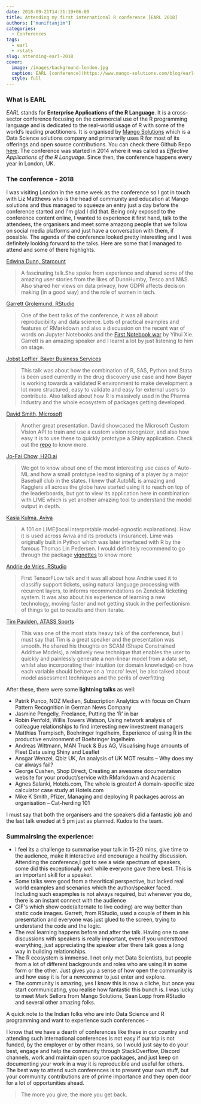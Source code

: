 ```yaml
---
date: 2018-09-21T14:31:19+06:00
title: Attending my first international R conference [EARL 2018] 
authors: ["muniftanjim"]
categories:
  - Conferences
tags: 
  - earl
  - rstats
slug: attending-earl-2018
cover:
  image: /images/background-london.jpg
  caption: EARL [conference](https://www.mango-solutions.com/blog/earl-conference-2018-the-best-yet)
  style: full
---
```


### What is EARL

_EARL_ stands for __Enterprise Applications of the R Language__. It is a cross-sector conference focusing on the commercial use of the R programming language and is dedicated to the real-world usage of R with some of the world’s leading practitioners. It is organised by [Mango Solutions]( https://www.mango-solutions.com) which is a Data Science solutions company and primararily uses R for most of its offerings and open source contributions. You can check there Github Repo [here](https://github.com/MangoTheCat). The conference was started in 2014 where it was called as _Effective Applications of the R Language_. Since then, the conference happens every year in London, UK. 

### The conference - 2018

I was visiting London in the same week as the conference so I got in touch with Liz Matthews who is the head of community and education at Mango solutions and thus managed to squeeze an entry just a day before the conference started and I'm glad I did that. Being only exposed to the conference content online, I wanted to experience it first hand, talk to the attendees, the organisers and meet some amazong people that we follow on social media platforms and just have a conversation with them, if possible. The agenda of the conference looked pretty interesting and I was definitely looking forward to the talks. Here are some that I managed to attend and some of there highlights. 


[Edwina Dunn, Starcount](https://twitter.com/edwina_dunn)

> A fascinating talk.She spoke from experience and shared some of the amazing user stories from the likes of DunnHumby, Tesco and M&S. Also shared her views on data privacy, how GDPR affects decision making (in a good way) and the role of women in tech.  

[Garrett Grolemund, RStudio](https://twitter.com/StatGarrett)

> One of the best talks of the conference, it was all about reproducibility and data science. Lots of practical examples and features of RMarkdown and also a discussion on the recent war of words on Jupyter Notebooks and the [First Notebook war](https://yihui.name/en/2018/09/notebook-war/) by Yihui Xie. Garrett is an amazing speaker and I learnt a lot by just listening to him on stage. 


[Jobst Loffler, Bayer Business Services](https://www.linkedin.com/in/dr-jobst-l%C3%B6ffler-120b334/?originalSubdomain=de)

> This talk was about how the combination of R, SAS, Python and Stata is been used currently in the drug discovery use case and how Bayer is working towards a validated R environment to make development a lot more structured, easy to validate and easy for external users to contribute. Also talked about how R is massively used in the Pharma industry and the whole ecosystem of packages getting developed. 


[David Smith, Microsoft](https://twitter.com/revodavid)

> Another great presentation. David showcased the Microsoft Custom Vision API to train and use a custom vision recognizer, and also how easy it is to use these to quickly prototype a Shiny application. Check out the [repo](https://github.com/revodavid/nothotdog) to know more. 


[Jo-Fai Chow, H2O.ai](https://twitter.com/matlabulous)

> We got to know about one of the most interesting use cases of Auto-ML and how a small prototype lead to signing of  a player by a major Baseball club in the states. I knew that AutoML is amazing and Kagglers all across the globe have started using it to reach on top of the leaderboards, but got to view its application here in combination with LIME which is yet another amazing tool to understand the model output in depth. 


[Kasia Kulma, Aviva](https://www.linkedin.com/in/kasia-kulma-phd/)

> A 101 on LIME(local interpretable model-agnostic explanations). How it is used across Aviva and its products (insurance). Lime was originally built in Python which was later interfaced with R by the famous Thomas Lin Pedersen. I would definitely recommend to go through the package [vignettes](https://cran.r-project.org/web/packages/lime/vignettes/Understanding_lime.html) to know more


[Andrie de Vries, RStudio](https://twitter.com/RevoAndrie)

> First TensorFLow talk and it was all about how Andrie used it to classifiy support tickets, using natural language processing with recurrent layers, to informs recommendations on Zendesk ticketing system. It was also about his experience of learning a new technology, moving faster and not getting stuck in the perfectionism of things to get to results and then iterate. 


[Tim Paulden, ATASS Sports](https://www.linkedin.com/in/tim-paulden-392671ba/)

> This was one of the most stats heavy talk of the conference, but I must say that Tim is a great speaker and the presentation was smooth. He shared his thoughts on SCAM (Shape Constrained Additive Models), a relatively new technique that enables the user to quickly and painlessly generate a non-linear model from a data set, whilst also incorporating their intuition (or domain knowledge) on how each variable should behave on a 'macro' level, he also talked about model assessment techniques and the perils of overfitting

After these, there were some __lightning talks__ as well:

- Patrik Punco, NOZ Medien, Subscription Analytics with focus on Churn Pattern Recognition in German News Company
- Jasmine Pengelly, Freelance, Putting the ‘R’ in bar
- Robin Penfold, Willis Towers Watson, Using network analysis of colleague relationships to find interesting new investment managers
- Matthias Trampisch, Boehringer Ingelheim, Experience of using R in the productive environment of Boehringer Ingelheim
- Andreas Wittmann, MAN Truck & Bus AG, Visualising huge amounts of Fleet Data using Shiny and Leaflet
- Ansgar Wenzel, Qbiz UK, An analysis of UK MOT results – Why does my car always fail?
- George Cushen, Shop Direct, Creating an awesome documentation website for your product/service with RMarkdown and Academic 
- Agnes Salanki, Hotels.com, The whole is greater! A domain-specific size calculator case study at Hotels.com
- Mike K Smith, Pfizer, Managing and deploying R packages across an organisation – Cat-herding 101

I must say that both the organisers and the speakers did a fantastic job and the last talk eneded at 5 pm just as planned. Kudos to the team. 

### Summairsing the experience: 

- I feel its a challenge to summarise your talk in 15-20 mins, give time to the audience, make it interactive and encourage a healthy discussion. Attending the conference,I got to see a wide spectrum of speakers, some did this exceptionally well while everyone gave there best. This is an important skill for a speaker. 
- Some talks were good from a theoritical perspective, but lacked real world examples and scenarios which the author/speaker faced. Including such exapmples is not always required, but whenever you do, there is an instant connect with the audience
- GIF's which show code(alternate to live coding) are way better than static code images. Garrett, from RStudio, used a couple of them in his presentation and everyone was just glued to the screen, trying to understand the code and the logic. 
- The real learning happens before and after the talk. Having one to one discussions with speakers is really important, even if you understtood everything, just appreciating the speaker after there talk goes a long way in building relationships. 
- The R ecosystem is immense. I not only met Data Scientists, but people from a lot of different backgrounds and roles who are using it in some form or the other. Just gives you a sense of how open the community is and how easy it is for a newconmer to just enter and explore. 
- The community is amazing, yes I know this is now a cliche,  but once you start communicating, you realise how fantastic this bunch is. I was lucky to meet Mark Sellors from Mango Solutions, Sean Lopp from RStudio and several other amazing folks. 

A quick note to the Indian folks who are into Data Science and R programming and want to experience such conferences - 

I know that we have a dearth of conferences like these in our country and attending such international conferences is not easy if our trip is not funded, by the employer or by other means, so I would just say to do your best, engage and help the community through StackOverflow, Discord channels, work and maintain open source packages, and just keep on documenting your work in a way it is reproducible and useful for others. The best way to attend such conferences is to present your own stuff, but your community contributions are of prime importance and they open door for a lot of opportunities ahead. 

> The more you give, the more you get back.  
